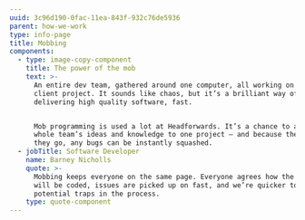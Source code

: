 ```yaml
---
uuid: 3c96d190-0fac-11ea-843f-932c76de5936
parent: how-we-work
type: info-page
title: Mobbing
components:
  - type: image-copy-component
    title: The power of the mob
    text: >-
      An entire dev team, gathered around one computer, all working on the same
      client project. It sounds like chaos, but it’s a brilliant way of
      delivering high quality software, fast. 


      Mob programming is used a lot at Headforwards. It’s a chance to apply a
      whole team’s ideas and knowledge to one project – and because they test as
      they go, any bugs can be instantly squashed.
  - jobTitle: Software Developer
    name: Barney Nicholls
    quote: >-
      Mobbing keeps everyone on the same page. Everyone agrees how the software
      will be coded, issues are picked up on fast, and we’re quicker to spot
      potential traps in the process.
    type: quote-component
---
```



